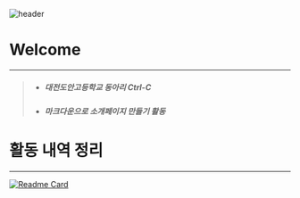 ![header](https://capsule-render.vercel.app/api?type=waving&color=5effd4&text=Welcome!&desc=Highschool%20Club&fontColor=000000&height=250&fontSize=100&fontAlignY=40&descAlignY=58&descAlign=68)

# Welcome
-----
> - ##### 대전도안고등학교 동아리 Ctrl-C
> - ##### 마크다운으로 소개페이지 만들기 활동

# 활동 내역 정리
-----
[![Readme Card](https://github-readme-stats.vercel.app/api/pin/?username=Lifecream&repo=2022-Ctrl-C-Activities)](https://github.com/Lifecream/2022-Ctrl-C-Activities)
